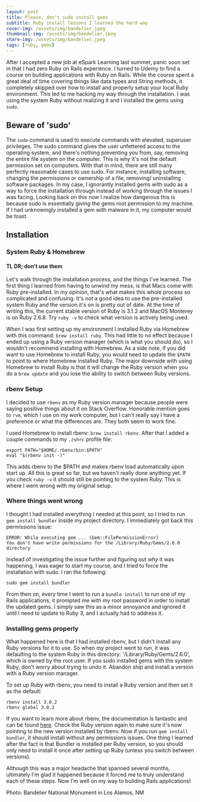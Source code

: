 ```yaml
---
layout: post
title: Please, don't sudo install gems
subtitle: Ruby install lessons I learned the hard way
cover-img: /assets/img/bandelier.jpeg
thumbnail-img: /assets/img/bandelier.jpeg
share-img: /assets/img/bandelier.jpeg
tags: [ruby, gems]
---
```


After I accepted a new job at eSpark Learning last summer, panic soon set in that I had zero Ruby on Rails experience. I turned to Udemy to find a course on building applications with Ruby on Rails. While the course spent a great deal of time covering things like data types and String methods, it completely skipped over how to install and properly setup your local Ruby environment. This led to me hacking my way through the installation. I was using the system Ruby without realizing it and I installed the gems using ```sudo```.

## Beware of 'sudo'
The ```sudo``` command is used to execute commands with elevated, superuser privileges. The sudo command gives the user unfettered access to the operating system, and there's nothing preventing you from, say, removing the entire file system on the computer. This is why it's not the default permission set on computers. With that in mind, there are still many perfectly reasonable cases to use sudo. For instance, installing software, changing the permissions or ownership of a file, removing/ uninstalling software packages. In my case, I ignorantly installed gems with sudo as a way to force the installation through instead of working through the issues I was facing. Looking back on this now I realize how dangerous this is because sudo is essentially giving the gems root permission to my machine. If I had unknowingly installed a gem with malware in it, my computer would be toast.

## Installation
### System Ruby & Homebrew
#### TL DR; don't use them
Let's walk through the installation process, and the things I've learned. The first thing I learned from having to unwind my mess, is that Macs come with Ruby pre-installed. In my opinion, that's what makes this whole process so complicated and confusing. It's not a good idea to use the pre-installed system Ruby and the version it's on is pretty out of date. At the time of writing this, the current stable version of Ruby is 3.1.2 and MacOS Monterey is on Ruby 2.6.8. Try ```ruby -v``` to check what version is actively being used.

When I was first setting up my environment I installed Ruby via Homebrew with this command: ```brew install ruby```. This had little to no effect because I ended up using a Ruby version manager (which is what you should do), so I wouldn't recommend installing with Homebrew. As a side note, if you did want to use Homebrew to install Ruby, you would need to update the ```$PATH``` to point to where Homebrew installed Ruby. The major downside with using Homebrew to install Ruby is that it will change the Ruby version when you do a ```brew update``` and you lose the ability to switch between Ruby versions.

### rbenv Setup
I decided to use ```rbenv``` as my Ruby version manager because people were saying positive things about it on Stack Overflow. Honorable mention goes to ```rvm```, which I use on my work computer, but I can't really say I have a preference or what the differences are. They both seem to work fine.

I used Homebrew to install rbenv: ```brew install rbenv```. After that I added a couple commands to my ```.zshrc``` profile file:
```
export PATH="$HOME/.rbenv/bin:$PATH"
eval "$(rbenv init -)"
```
This adds rbenv to the $PATH and makes rbenv load automatically upon start up. All this is great so far, but we haven't really done anything yet. If you check ```ruby -v``` it should still be pointing to the system Ruby. This is where I went wrong with my original setup.

### Where things went wrong
I thought I had installed everything I needed at this point, so I tried to run ```gem install bundler``` inside my project directory. I immediately got back this permissions issue:
```
ERROR: While executing gem ... (Gem::FilePermissionError)
You don't have write permissions for the /Library/Ruby/Gems/2.6.0 directory
```
Instead of investigating the issue further and figuring out *why* it was happening, I was eager to start my course, and I tried to force the installation with sudo. I ran the following:
```
sudo gem install bundler
```
From then on, every time I went to run a ```bundle install``` to run one of my Rails applications, it prompted me with my root password in order to install the updated gems. I simply saw this as a minor annoyance and ignored it until I need to update to Ruby 3, and I actually had to address it.

### Installing gems properly
What happened here is that I had installed rbenv, but I didn't install any Ruby versions for it to use. So when my project went to run, it was defaulting to the system Ruby in this directory: '/Library/Ruby/Gems/2.6.0', which is owned by the root user. If you sudo installed gems with the system Ruby, don't worry about trying to undo it. Abandon ship and install a version with a Ruby version manager.

To set up Ruby with rbenv, you need to install a Ruby version and then set it as the default:
```
rbenv install 3.0.2
rbenv global 3.0.2
```
If you want to learn more about rbenv, the documentation is fantastic and can be found [here](https://github.com/rbenv/rbenv). Check the Ruby version again to make sure it's now pointing to the new version installed by rbenv. Now if you run ```gem install bundler```, it should install without any permissions issues. One thing I learned after the fact is that Bundler is installed per Ruby version, so you should only need to install it once after setting up Ruby (unless you switch between versions).

Although this was a major headache that spanned several months, ultimately I'm glad it happened because it forced me to truly understand each of these steps. Now I'm well on my way to building Rails applications!

Photo: Bandelier National Monument in Los Alamos, NM

